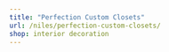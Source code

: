 ```yaml
---
title: "Perfection Custom Closets"
url: /niles/perfection-custom-closets/
shop: interior decoration
---
```

